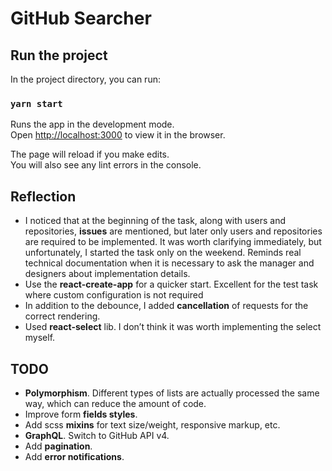 # GitHub Searcher

## Run the project
In the project directory, you can run:

### `yarn start`

Runs the app in the development mode.<br />
Open [http://localhost:3000](http://localhost:3000) to view it in the browser.

The page will reload if you make edits.<br />
You will also see any lint errors in the console.

## Reflection

- I noticed that at the beginning of the task, along with users and repositories, **issues** are mentioned, but later only users and repositories are required to be implemented. It was worth clarifying immediately, but unfortunately, I started the task only on the weekend. Reminds real technical documentation when it is necessary to ask the manager and designers about implementation details.
- Use the **react-create-app** for a quicker start. Excellent for the test task where custom configuration is not required
- In addition to the debounce, I added **cancellation** of requests for the correct rendering.
- Used **react-select** lib. I don’t think it was worth implementing the select myself.

## TODO
- **Polymorphism**. Different types of lists are actually processed the same way, which can reduce the amount of code.
- Improve form **fields styles**.
- Add scss **mixins** for text size/weight, responsive markup, etc.
- **GraphQL**. Switch to GitHub API v4.
- Add **pagination**.
- Add **error notifications**.
